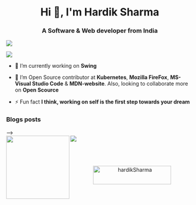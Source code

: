 <h1 align="center">Hi 👋, I'm Hardik Sharma</h1>
<h3 align="center">A Software & Web developer from India</h3>

<!-- <p align="center"> <a href="https://github.com/ryo-ma/github-profile-trophy"><img style="padding-left:90px;" src="https://github-profile-trophy.vercel.app/?username=hardikshah197&theme=gruvbox&no-frame=true" alt="hardikshah197" /></a> </p> -->
<!-- <a href="https://github.com/ryo-ma/github-profile-trophy">
  <img width=800 src="https://github-profile-trophy.vercel.app/?username=hardikshah197&column=8&theme=gruvbox&no-frame=true"/>
</a> -->
<a href="https://github.com/hardikshah197" align="center">
    <img src="https://komarev.com/ghpvc/?username=hardikshah197">
</a>

[Ÿ HŸPE]: https://yhype.me
[GitHub Profile Views Counter]: https://github.com/hardikshah197/github-profile-views-counter

![](https://hit.yhype.me/github/profile?user_id=1849174)

- 🔭 I’m currently working on **Swing**

<!-- - 🌱 I’m currently learning **Google Cloud** -->

- 👯 I’m Open Source contributor at **Kubernetes**, **Mozilla FireFox**, **MS-Visual Studio Code** & **MDN-website**. Also, looking to collaborate more on **Open Scource**

<!-- - 🤝 I’m looking for help with **Docker and Kubernetes** -->

<!-- - 👨‍💻 All of my projects are available at [https://github.com/hardikshah197](https://github.com/hardikshah197) -->

<!-- - 📝 I regularly write articles on [https://medium.com/me/stories/public](https://medium.com/me/stories/public) -->

<!-- - 💬 Ask me about **React, React-Native, NodeJS, Java, AWS, GCP**/ -->

<!-- - 📫 How to reach me **hardikshah.hs2015@gmail.com** -->

<!-- - 📄 Know about my experiences [https://drive.google.com/file/d/1N8Op-9zMNNgV-N2TlpICoK5LYQ8vm2D4/view?usp=sharing](https://drive.google.com/file/d/1N8Op-9zMNNgV-N2TlpICoK5LYQ8vm2D4/view?usp=sharing) -->

- ⚡ Fun fact **I think, working on self is the first step towards your dream**

### Blogs posts
<!-- BLOG-POST-LIST:START -->
<!-- - [How to resolve setState doesn’t update immediately issue?](https://hardikshah197.medium.com/how-to-resolve-setstate-doesnt-update-immediately-issue-ac1297c208ea?source=rss-44a971708403------2)
- [Node Environment variables](https://hardikshah197.medium.com/node-environment-variables-2350861195e?source=rss-44a971708403------2)
<!-- BLOG-POST-LIST:END --> -->

<!-- <h3 align="left">Connect with me:</h3>
<p align="left">
<a href="https://linkedin.com/in/hardik-sharma-2419841a3/" target="blank">&nbsp;&nbsp;&nbsp;<img align="center" src="https://raw.githubusercontent.com/rahuldkjain/github-profile-readme-generator/master/src/images/icons/Social/linked-in-alt.svg" alt="hardik-sharma-2419841a3/" height="30" width="40" /></a>
<a href="https://stackoverflow.com/users/14935779" target="blank"><img align="center" src="https://raw.githubusercontent.com/rahuldkjain/github-profile-readme-generator/master/src/images/icons/Social/stack-overflow.svg" alt="14935779" height="30" width="40" /></a>
<a href="https://codesandbox.com/hardikshah197" target="blank"><img align="center" src="https://cdn.jsdelivr.net/npm/simple-icons@3.0.1/icons/codesandbox.svg" alt="hardikshah197" height="30" width="40" /></a>
<a href="https://medium.com/@hardikshah197" target="blank"><img align="center" src="https://raw.githubusercontent.com/rahuldkjain/github-profile-readme-generator/master/src/images/icons/Social/medium.svg" alt="@hardikshah197" height="30" width="40" /></a>
</p> -->
<!--  
<h3 align="left">Languages and Tools:</h3>
<p align="left"> <a href="https://aws.amazon.com/amplify/" target="_blank"> <img src="https://docs.amplify.aws/assets/logo-dark.svg" alt="amplify" width="40" height="40"/> </a> <a href="https://aws.amazon.com" target="_blank"> <img src="https://raw.githubusercontent.com/devicons/devicon/master/icons/amazonwebservices/amazonwebservices-original-wordmark.svg" alt="aws" width="40" height="40"/> </a> <a href="https://www.gnu.org/software/bash/" target="_blank"> <img src="https://www.vectorlogo.zone/logos/gnu_bash/gnu_bash-icon.svg" alt="bash" width="40" height="40"/> </a> <a href="https://getbootstrap.com" target="_blank"> <img src="https://raw.githubusercontent.com/devicons/devicon/master/icons/bootstrap/bootstrap-plain-wordmark.svg" alt="bootstrap" width="40" height="40"/> </a> <a href="https://www.cprogramming.com/" target="_blank"> <img src="https://raw.githubusercontent.com/devicons/devicon/master/icons/c/c-original.svg" alt="c" width="40" height="40"/> </a> <a href="https://www.w3schools.com/css/" target="_blank"> <img src="https://raw.githubusercontent.com/devicons/devicon/master/icons/css3/css3-original-wordmark.svg" alt="css3" width="40" height="40"/> </a> <a href="https://www.docker.com/" target="_blank"> <img src="https://raw.githubusercontent.com/devicons/devicon/master/icons/docker/docker-original-wordmark.svg" alt="docker" width="40" height="40"/> </a> <a href="https://expressjs.com" target="_blank"> <img src="https://raw.githubusercontent.com/devicons/devicon/master/icons/express/express-original-wordmark.svg" alt="express" width="40" height="40"/> </a> <a href="https://www.figma.com/" target="_blank"> <img src="https://www.vectorlogo.zone/logos/figma/figma-icon.svg" alt="figma" width="40" height="40"/> </a> <a href="https://firebase.google.com/" target="_blank"> <img src="https://www.vectorlogo.zone/logos/firebase/firebase-icon.svg" alt="firebase" width="40" height="40"/> </a> <a href="https://cloud.google.com" target="_blank"> <img src="https://www.vectorlogo.zone/logos/google_cloud/google_cloud-icon.svg" alt="gcp" width="40" height="40"/> </a> <a href="https://git-scm.com/" target="_blank"> <img src="https://www.vectorlogo.zone/logos/git-scm/git-scm-icon.svg" alt="git" width="40" height="40"/> </a> <a href="https://www.w3.org/html/" target="_blank"> <img src="https://raw.githubusercontent.com/devicons/devicon/master/icons/html5/html5-original-wordmark.svg" alt="html5" width="40" height="40"/> </a> <a href="https://jasmine.github.io/" target="_blank"> <img src="https://www.vectorlogo.zone/logos/jasmine/jasmine-icon.svg" alt="jasmine" width="40" height="40"/> </a> <a href="https://www.java.com" target="_blank"> <img src="https://raw.githubusercontent.com/devicons/devicon/master/icons/java/java-original.svg" alt="java" width="40" height="40"/> </a> <a href="https://developer.mozilla.org/en-US/docs/Web/JavaScript" target="_blank"> <img src="https://raw.githubusercontent.com/devicons/devicon/master/icons/javascript/javascript-original.svg" alt="javascript" width="40" height="40"/> </a> <a href="https://jestjs.io" target="_blank"> <img src="https://www.vectorlogo.zone/logos/jestjsio/jestjsio-icon.svg" alt="jest" width="40" height="40"/> </a> <a href="https://kubernetes.io" target="_blank"> <img src="https://www.vectorlogo.zone/logos/kubernetes/kubernetes-icon.svg" alt="kubernetes" width="40" height="40"/> </a> <a href="https://www.linux.org/" target="_blank"> <img src="https://raw.githubusercontent.com/devicons/devicon/master/icons/linux/linux-original.svg" alt="linux" width="40" height="40"/> </a> <a href="https://materializecss.com/" target="_blank"> <img src="https://raw.githubusercontent.com/prplx/svg-logos/5585531d45d294869c4eaab4d7cf2e9c167710a9/svg/materialize.svg" alt="materialize" width="40" height="40"/> </a> <a href="https://mochajs.org" target="_blank"> <img src="https://www.vectorlogo.zone/logos/mochajs/mochajs-icon.svg" alt="mocha" width="40" height="40"/> </a> <a href="https://www.mongodb.com/" target="_blank"> <img src="https://raw.githubusercontent.com/devicons/devicon/master/icons/mongodb/mongodb-original-wordmark.svg" alt="mongodb" width="40" height="40"/> </a> <a href="https://www.mysql.com/" target="_blank"> <img src="https://raw.githubusercontent.com/devicons/devicon/master/icons/mysql/mysql-original-wordmark.svg" alt="mysql" width="40" height="40"/> </a> <a href="https://www.nginx.com" target="_blank"> <img src="https://raw.githubusercontent.com/devicons/devicon/master/icons/nginx/nginx-original.svg" alt="nginx" width="40" height="40"/> </a> <a href="https://nodejs.org" target="_blank"> <img src="https://raw.githubusercontent.com/devicons/devicon/master/icons/nodejs/nodejs-original-wordmark.svg" alt="nodejs" width="40" height="40"/> </a> <a href="https://postman.com" target="_blank"> <img src="https://www.vectorlogo.zone/logos/getpostman/getpostman-icon.svg" alt="postman" width="40" height="40"/> </a> <a href="https://www.python.org" target="_blank"> <img src="https://raw.githubusercontent.com/devicons/devicon/master/icons/python/python-original.svg" alt="python" width="40" height="40"/> </a> <a href="https://www.rabbitmq.com" target="_blank"> <img src="https://www.vectorlogo.zone/logos/rabbitmq/rabbitmq-icon.svg" alt="rabbitMQ" width="40" height="40"/> </a> <a href="https://reactjs.org/" target="_blank"> <img src="https://raw.githubusercontent.com/devicons/devicon/master/icons/react/react-original-wordmark.svg" alt="react" width="40" height="40"/> </a> <a href="https://reactnative.dev/" target="_blank"> <img src="https://reactnative.dev/img/header_logo.svg" alt="reactnative" width="40" height="40"/> </a> <a href="https://redis.io" target="_blank"> <img src="https://raw.githubusercontent.com/devicons/devicon/master/icons/redis/redis-original-wordmark.svg" alt="redis" width="40" height="40"/> </a> <a href="https://redux.js.org" target="_blank"> <img src="https://raw.githubusercontent.com/devicons/devicon/master/icons/redux/redux-original.svg" alt="redux" width="40" height="40"/> </a> <a href="https://www.typescriptlang.org/" target="_blank"> <img src="https://raw.githubusercontent.com/devicons/devicon/master/icons/typescript/typescript-original.svg" alt="typescript" width="40" height="40"/> </a> <a href="https://www.adobe.com/products/xd.html" target="_blank"> <img src="https://cdn.worldvectorlogo.com/logos/adobe-xd.svg" alt="xd" width="40" height="40"/> </a> </p> -->


<!-- <div align="center">
    <img src="https://raw.githubusercontent.com/hardikshah197/hardikshah197/output/github-contribution-grid-snake.svg"/>
 </div> -->

<div>
  <img height="170" align="left" src="https://github-readme-stats.vercel.app/api?username=hardikshah197&count_private=true&include_all_commits=true" />
  <img align="center" src="https://github-readme-stats.vercel.app/api/top-langs/?username=hardikshah197&layout=compact" />
</div>

<br/>
<br/>
<br/>
<!-- <h3 align="center">Support:</h3> -->
<p align="center"><a href="https://www.buymeacoffee.com/hardikSharma"> <img align="center" src="https://cdn.buymeacoffee.com/buttons/v2/default-yellow.png" height="50" width="210" alt="hardikSharma" /></a><br><br>
&emsp;&emsp;&emsp;
</p>
<!-- <img align="left" src="https://github-readme-stats.vercel.app/api/top-langs?username=hardikshah197&show_icons=true&locale=en&layout=compact" alt="hardikshah197" /> -->
<!-- <img align="center" src="https://github-readme-streak-stats.herokuapp.com/?user=hardikshah197&" alt="hardikshah197" /> -->
<br>
<br>
<!-- <p><img align="center" src="https://github-readme-stats.vercel.app/api?username=hardikshah197&show_icons=true&locale=en" alt="hardikshah197" />
<img align="center" src="https://github-readme-streak-stats.herokuapp.com/?user=hardikshah197&" alt="hardikshah197" /></p> -->

